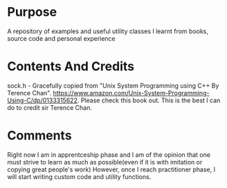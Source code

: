 # Purpose
A repository of examples and useful utility classes I learnt from books, source code and personal experience

# Contents And Credits
sock.h - Gracefully copied from "Unix System Programming using C++ By Terence Chan". https://www.amazon.com/Unix-System-Programming-Using-C/dp/0133315622. Please check this book out. This is the best I can do to credit sir Terence Chan. 



# Comments
Right now I am in apprentceship phase and I am of the opinion that one must strive to learn as much as possible(even if it is with imitation or copying great people's work)
However, once I reach practitioner phase, I will start writing custom code and utility functions.